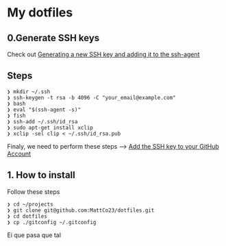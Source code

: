 # My dotfiles

## 0.Generate SSH keys

Check out [Generating a new SSH key and adding it to the ssh-agent](https://help.github.com/enterprise/2.15/user/articles/generating-a-new-ssh-key-and-adding-it-to-the-ssh-agent/)

## Steps

```
❯ mkdir ~/.ssh
❯ ssh-keygen -t rsa -b 4096 -C "your_email@example.com"
❯ bash
❯ eval "$(ssh-agent -s)"
❯ fish
❯ ssh-add ~/.ssh/id_rsa
❯ sudo apt-get install xclip
❯ xclip -sel clip < ~/.ssh/id_rsa.pub
```

Finaly, we need to perform these steps --> [Add the SSH key to your GitHub Account](https://help.github.com/enterprise/2.15/user/articles/adding-a-new-ssh-key-to-your-github-account)

## 1. How to install

Follow these steps

```
❯ cd ~/projects
❯ git clone git@github.com:MattCo23/dotfiles.git
❯ cd dotfiles
❯ cp ./gitconfig ~/.gitconfig
```


Ei que pasa que tal
